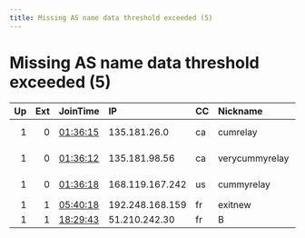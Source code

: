 ```yaml
---
title: Missing AS name data threshold exceeded (5)
---
```


# Missing AS name data threshold exceeded (5)

|   Up |   Ext | JoinTime                                                                                            | IP              | CC   | Nickname       |   ORp |   Dirp | Version   | Contact                      | OS    |   eFamMembers |
|-----:|------:|:----------------------------------------------------------------------------------------------------|:----------------|:-----|:---------------|------:|-------:|:----------|:-----------------------------|:------|--------------:|
|    1 |     0 | [01:36:15](https://metrics.torproject.org/rs.html#details/57E6EDEC5F2C035FD4B2D22030B3B6DE85CB64DF) | 135.181.26.0    | ca   | cumrelay       |  9001 |      0 | 0.4.3.6   | your mother &lt;yourmom@katj | Linux |             3 |
|    1 |     0 | [01:36:12](https://metrics.torproject.org/rs.html#details/94C68AEA2687F613C850B13CEBD13DB15CAE1E5C) | 135.181.98.56   | ca   | verycummyrelay |  9001 |      0 | 0.3.5.10  | your mother &lt;yourmom@katj | Linux |             3 |
|    1 |     0 | [01:36:18](https://metrics.torproject.org/rs.html#details/8646F5BF00EABF29629A87F18ABBE35D98022125) | 168.119.167.242 | us   | cummyrelay     |  9001 |      0 | 0.3.5.10  | your mother &lt;yourmom@katj | Linux |             3 |
|    1 |     1 | [05:40:18](https://metrics.torproject.org/rs.html#details/3F1E859D963EDDEDAD1BACAC9267ED690A5823C6) | 192.248.168.159 | fr   | exitnew        |  9001 |   9030 | 0.4.3.5   | None                         | Linux |             1 |
|    1 |     1 | [18:29:43](https://metrics.torproject.org/rs.html#details/1AFD103C1AD7CE89F810980450966AA1AC3DF5D7) | 51.210.242.30   | fr   | B              |   443 |     80 | 0.4.4.5   | None                         | Linux |             1 |
